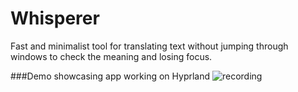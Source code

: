 # Whisperer
Fast and minimalist tool for translating text without jumping through windows to check the meaning and losing focus.

###Demo showcasing app working on Hyprland
![recording](https://github.com/user-attachments/assets/ec089247-bb91-4ecd-8224-84bfee3294f5)



